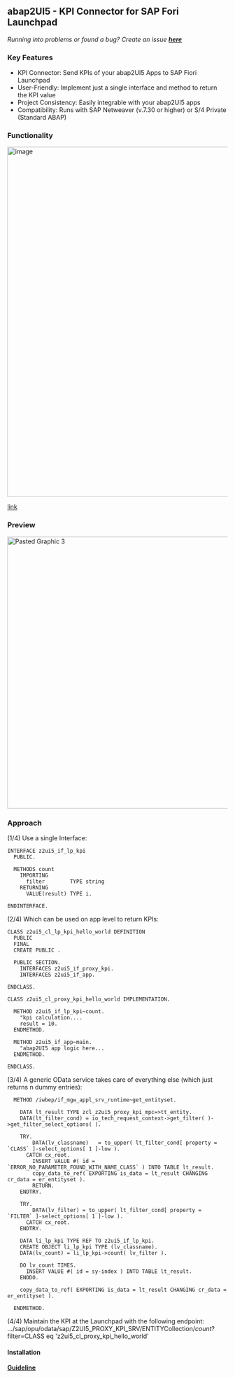 ## abap2UI5 - KPI Connector for SAP Fori Launchpad

_Running into problems or found a bug? Create an issue [**here**](https://github.com/abap2UI5/abap2UI5/issues)_

### Key Features
* KPI Connector: Send KPIs of your abap2UI5 Apps to SAP Fiori Launchpad
* User-Friendly: Implement just a single interface and method to return the KPI value
* Project Consistency: Easily integrable with your abap2UI5 apps
* Compatibility: Runs with SAP Netweaver (v.7.30 or higher) or S/4 Private (Standard ABAP)

### Functionality
<img width="800" alt="image" src="https://github.com/abap2UI5/abap2UI5-connector_launchpad_kpi/assets/102328295/c7db9e46-6876-40d8-a632-be79e2fbcb91">
<br>

[link](https://excalidraw.com/#json=d-kRyy0bzOtYQgxweVXon,u2mAWDGdB9dg-J0NXbMvnw)

### Preview
<img width="621" alt="Pasted Graphic 3" src="https://github.com/abap2UI5/abap2UI5-connector_launchpad_kpi/assets/102328295/1b24c31e-5570-4324-92d0-5db915394ceb">


### Approach
(1/4) Use a single Interface:
```abap
INTERFACE z2ui5_if_lp_kpi
  PUBLIC.

  METHODS count
    IMPORTING
      filter        TYPE string
    RETURNING
      VALUE(result) TYPE i.

ENDINTERFACE.
```
(2/4) Which can be used on app level to return KPIs:
```abap
CLASS z2ui5_cl_lp_kpi_hello_world DEFINITION
  PUBLIC
  FINAL
  CREATE PUBLIC .

  PUBLIC SECTION.
    INTERFACES z2ui5_if_proxy_kpi.
    INTERFACES z2ui5_if_app.

ENDCLASS.

CLASS z2ui5_cl_proxy_kpi_hello_world IMPLEMENTATION.

  METHOD z2ui5_if_lp_kpi~count.
    "kpi calculation....
    result = 10.
  ENDMETHOD.

  METHOD z2ui5_if_app~main.
    "abap2UI5 app logic here...
  ENDMETHOD.

ENDCLASS.
```
(3/4) A generic OData service takes care of everything else (which just returns n dummy entries):
```abap
  METHOD /iwbep/if_mgw_appl_srv_runtime~get_entityset.

    DATA lt_result TYPE zcl_z2ui5_proxy_kpi_mpc=>tt_entity.
    DATA(lt_filter_cond) = io_tech_request_context->get_filter( )->get_filter_select_options( ).

    TRY.
        DATA(lv_classname)   = to_upper( lt_filter_cond[ property = `CLASS` ]-select_options[ 1 ]-low ).
      CATCH cx_root.
        INSERT VALUE #( id = `ERROR_NO_PARAMETER_FOUND_WITH_NAME_CLASS` ) INTO TABLE lt_result.
        copy_data_to_ref( EXPORTING is_data = lt_result CHANGING cr_data = er_entityset ).
        RETURN.
    ENDTRY.

    TRY.
        DATA(lv_filter) = to_upper( lt_filter_cond[ property = `FILTER` ]-select_options[ 1 ]-low ).
      CATCH cx_root.
    ENDTRY.

    DATA li_lp_kpi TYPE REF TO z2ui5_if_lp_kpi.
    CREATE OBJECT li_lp_kpi TYPE (lv_classname).
    DATA(lv_count) = li_lp_kpi->count( lv_filter ).

    DO lv_count TIMES.
      INSERT VALUE #( id = sy-index ) INTO TABLE lt_result.
    ENDDO.

    copy_data_to_ref( EXPORTING is_data = lt_result CHANGING cr_data = er_entityset ).

  ENDMETHOD.
```
(4/4) Maintain the KPI at the Launchpad with the following endpoint:
.../sap/opu/odata/sap/Z2UI5_PROXY_KPI_SRV/ENTITYCollection/$count?$filter=CLASS eq 'z2ui5_cl_proxy_kpi_hello_world'

#### Installation
[**Guideline**](https://www.linkedin.com/pulse/abap2ui5-host-your-apps-sap-fiori-launchpad-33-kpis-abap2ui5-uuxxe/)
